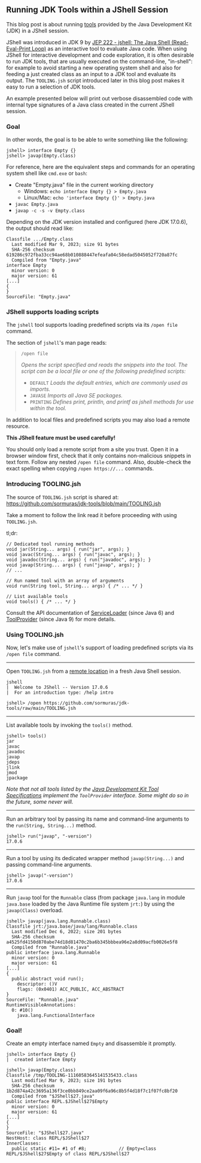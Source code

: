 ## Running JDK Tools within a JShell Session

This blog post is about running [tools](https://docs.oracle.com/en/java/javase/17/docs/specs/man/) provided by the Java Development Kit (JDK) in a JShell session.

JShell was introduced in JDK 9 by [JEP 222 - jshell: The Java Shell (Read-Eval-Print Loop)](https://openjdk.org/jeps/222) as an interactive tool to evaluate Java code.
When using JShell for interactive development and code exploration, it is often desirable to run JDK tools, that are usually executed on the command-line, "in-shell":
for example to avoid starting a new operating system shell and also for feeding a just created class as an input to a JDK tool and evaluate its output. 
The `TOOLING.jsh` script introduced later in this blog post makes it easy to run a selection of JDK tools.

An example presented below will print out verbose disassembled code with internal type signatures of a Java class created in the current JShell session.  

### Goal

In other words, the goal is to be able to write something like the following:

```text
jshell> interface Empty {}
jshell> javap(Empty.class)
```
For reference, here are the equivalent steps and commands for an operating system shell like `cmd.exe` or `bash`:

- Create "Empty.java" file in the current working directory
  - Windows: `echo interface Empty {} > Empty.java`
  - Linux/Mac: `echo 'interface Empty {}' > Empty.java`  
- `javac Empty.java`
- `javap -c -s -v Empty.class`

Depending on the JDK version installed and configured (here JDK 17.0.6), the output should read like:

```text
Classfile .../Empty.class
  Last modified Mar 9, 2023; size 91 bytes
  SHA-256 checksum 619286c972fba33cc94ae68b010888447efeafa04c58edad5045052f720a87fc
  Compiled from "Empty.java"
interface Empty
  minor version: 0
  major version: 61
[...]
{
}
SourceFile: "Empty.java"
```

### JShell supports loading scripts

The `jshell` tool supports loading predefined scripts via its `/open file` command.

The section of `jshell`'s man page reads:

> `/open file`
>
> _Opens the script specified and reads the snippets into the tool._
> _The script can be a local file or one of the following predefined scripts:_
>
> - `DEFAULT`
>   _Loads the default entries, which are commonly used as imports._
> - `JAVASE`
>   _Imports all Java SE packages._
> - `PRINTING`
>   _Defines print, println, and printf as jshell methods for use within the tool._

In addition to local files and predefined scripts you may also load a remote resource.

**This JShell feature must be used carefully!**

You should only load a remote script from a site you trust.
Open it in a browser window first, check that it only contains non-malicious snippets in text form.
Follow any nested `/open file` command.
Also, double-check the exact spelling when copying `/open https://...` commands.

### Introducing TOOLING.jsh

The source of `TOOLING.jsh` script is shared at: <https://github.com/sormuras/jdk-tools/blob/main/TOOLING.jsh>

Take a moment to follow the link read it before proceeding with using `TOOLING.jsh`.

tl;dr:

```jshelllanguage
// Dedicated tool running methods
void jar(String... args) { run("jar", args); }
void javac(String... args) { run("javac", args); }
void javadoc(String... args) { run("javadoc", args); }
void javap(String... args) { run("javap", args); }
// ...

// Run named tool with an array of arguments
void run(String tool, String... args) { /* ... */ }

// List available tools
void tools() { /* ... */ }
```

Consult the API documentation of [ServiceLoader](https://docs.oracle.com/en/java/javase/17/docs/api/java.base/java/util/ServiceLoader.html) (since Java 6) and [ToolProvider](https://docs.oracle.com/en/java/javase/17/docs/api/java.base/java/util/spi/ToolProvider.html) (since Java 9) for more details. 

### Using TOOLING.jsh

Now, let's make use of `jshell`'s support of loading predefined scripts via its `/open file` command.

---
Open `TOOLING.jsh` from a [remote location](https://github.com/sormuras/jdk-tools/raw/main/TOOLING.jsh) in a fresh Java Shell session.

```text
jshell
|  Welcome to JShell -- Version 17.0.6
|  For an introduction type: /help intro

jshell> /open https://github.com/sormuras/jdk-tools/raw/main/TOOLING.jsh
```

---
List available tools by invoking the `tools()` method.
```text
jshell> tools()
jar
javac
javadoc
javap
jdeps
jlink
jmod
jpackage
```
_Note that not all tools listed by the [Java Development Kit Tool Specifications](https://docs.oracle.com/en/java/javase/17/docs/specs/man/) implement the `ToolProvider` interface._
_Some might do so in the future, some never will._

---
Run an arbitrary tool by passing its name and command-line arguments to the `run(String, String...)` method.
```text
jshell> run("javap", "-version")
17.0.6
```

---
Run a tool by using its dedicated wrapper method `javap(String...)` and passing command-line arguments.
```text
jshell> javap("-version")
17.0.6
```

---
Run `javap` tool for the `Runnable` class (from package `java.lang` in module `java.base` loaded by the Java Runtime file system `jrt:`) by using the `javap(Class)` overload.
```text
jshell> javap(java.lang.Runnable.class)
Classfile jrt:/java.base/java/lang/Runnable.class
  Last modified Dec 6, 2022; size 201 bytes
  SHA-256 checksum a4525fd4150d870abe74d18d81470c2ba6b345bbbea96e2a8d09acfb0026e5f8
  Compiled from "Runnable.java"
public interface java.lang.Runnable
  minor version: 0
  major version: 61
[...]
{
  public abstract void run();
    descriptor: ()V
    flags: (0x0401) ACC_PUBLIC, ACC_ABSTRACT
}
SourceFile: "Runnable.java"
RuntimeVisibleAnnotations:
  0: #10()
    java.lang.FunctionalInterface
```

### Goal!

Create an empty interface named `Empty` and disassemble it promptly.

```text
jshell> interface Empty {}
|  created interface Empty

jshell> javap(Empty.class)
Classfile /tmp/TOOLING-11160583645141535433.class
  Last modified Mar 9, 2023; size 191 bytes
  SHA-256 checksum 1b2d874a42c3695a136f3ce0bb849ce2aa09f6a96c8b5f4d18f7c1f07fc8bf20
  Compiled from "$JShell$27.java"
public interface REPL.$JShell$27$Empty
  minor version: 0
  major version: 61
[...]
{
}
SourceFile: "$JShell$27.java"
NestHost: class REPL/$JShell$27
InnerClasses:
  public static #11= #1 of #8;            // Empty=class REPL/$JShell$27$Empty of class REPL/$JShell$27
```
